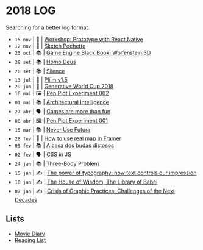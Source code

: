 # 2018 LOG

Searching for a better log format.

- `15 nov` | 🚀 | [Workshop: Prototype with React Native](https://github.com/workco/workshop-prototype-react-native)
- `12 nov` | 🚀 | [Sketch Pochette](https://github.com/zehfernandes/sketch-pochette)
- `25 oct` | 📚 | [Game Engine Black Book: Wolfenstein 3D](2018/2018-10-25.md)
- `28 set` | 📚 | [Homo Deus](2018/2018-09-20.md)
- `20 set` | 📚 | [Silence](2018/2018-09-28.md)
- `13 jul` | 🚀 | [Pliim v1.5](https://github.com/zehfernandes/pliim/releases/tag/v1.5.0)
- `29 jun` | 🚀 | [Generative World Cup 2018](http://zehfernandes.com/generativeworldcup2018/)
- `16 mai` | 🖼 | [Pen Plot Experiment 002](https://github.com/zehfernandes/penplotdiary/tree/master/day-02)
- `01 mai` | 📚 | [Architectural Intelligence](2018/2018-05-01.md)
- `27 abr` | 🗣 | [Games are more than fun](https://speakerdeck.com/zehfernandes/games-are-more-than-fun)
- `08 abr` | 🖼 | [Pen Plot Experiment 001](https://github.com/zehfernandes/penplotdiary/tree/master/day-01)
- `15 mar` | 📚 | [Never Use Futura](2018/2018-03-15.md)
- `28 fev` | 💎 | [How to use real map in Framer](2018/2018-02-28.md)
- `05 fev` | 📚 | [A casa dos budas distosos](2018/2018-02-05.md)
- `02 fev` | 🗣 | [CSS in JS](https://speakerdeck.com/zehfernandes/css-in-js)
- `24 jan` | 📚 | [Three-Body Problem](2018/2018-01-24.md)
- `15 jan` | ✍️ | [The power of typography: how text controls our impression](2018/2018-01-15.md)
- `10 jan` | ✍️ | [The House of Wisdom, The Library of Babel](2018/2018-01-10.md)
- `07 jan` | ✍️ | [Crisis of Graphic Practices: Challenges of the Next Decades](2018/2018-01-07.md)

## Lists

- [Movie Diary](https://letterboxd.com/zehfernandes/films/diary/)
- [Reading List](2018/books.md)
